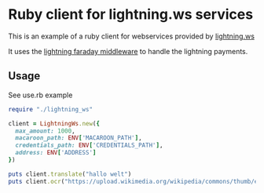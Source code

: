 # Ruby client for lightning.ws services

This is an example of a ruby client for webservices provided by [lightning.ws](lightning.ws)

It uses the [lightning faraday middleware](https://github.com/bumi/faraday_ln_paywall/) to handle the lightning payments.

## Usage

See use.rb example

```ruby
require "./lightning_ws"

client = LightningWs.new({
  max_amount: 1000,
  macaroon_path: ENV['MACAROON_PATH'],
  credentials_path: ENV['CREDENTIALS_PATH'],
  address: ENV['ADDRESS']
})

puts client.translate("hallo welt")
puts client.ocr("https://upload.wikimedia.org/wikipedia/commons/thumb/e/ee/Blocksatz-Beispiel_deutsch%2C_German_text_sample_with_fully_justified_text.svg/1500px-Blocksatz-Beispiel_deutsch%2C_German_text_sample_with_fully_justified_text.svg.png")

```
